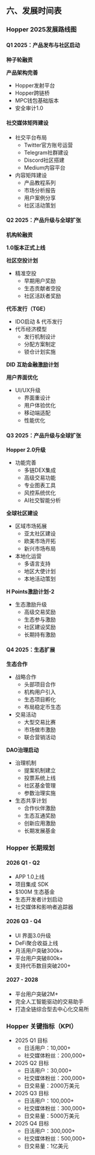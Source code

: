 ##  **六、发展时间表**

### **Hopper 2025发展路线图**

#### **Q1 2025：产品发布与社区启动**

**种子轮融资**

**产品架构完善**

* Hopper发射平台  
* Hopper跨链桥  
* MPC钱包基础版本  
* 安全审计1.0

#### **社交媒体矩阵建设**

* 社交平台布局  
  * Twitter官方账号运营  
  * Telegram社群建设  
  * Discord社区搭建  
  * Medium内容平台  
* 内容矩阵建设  
  * 产品教程系列  
  * 市场分析报告  
  * 用户案例分享  
  * 社区活动策划

#### **Q2 2025：产品升级与全球扩张**

**机构轮融资**

**1.0版本正式上线**

**社区空投计划**

* 精准空投  
  * 早期用户奖励  
  * 生态贡献者空投  
  * 社区活跃者奖励

**代币发行（TGE）**

* IDO启动 & 代币发行  
* 代币经济模型  
  * 发行机制设计  
  * 分配方案制定  
  * 锁仓计划实施

**DID 互助金融激励计划**

**用户界面优化**

* UI/UX升级  
  * 界面重设计  
  * 用户体验优化  
  * 移动端适配  
  * 性能优化

#### **Q3 2025：产品升级与全球扩张**

**Hopper 2.0升级**

* 功能完善  
  * 多链DEX集成  
  * 高级交易功能  
  * 专业图表工具  
  * 风控系统优化  
  * AI社交智能分析

**全球社区建设**

* 区域市场拓展  
  * 亚太社区建设  
  * 欧美市场开拓  
  * 新兴市场布局  
* 本地化运营  
  * 多语言支持  
  * 地区大使计划  
  * 本地活动策划

**H Points激励计划-2**

* 生态激励升级  
  * 高级交易奖励  
  * 生态参与激励  
  * 社区建设奖励  
  * 长期持有激励

#### **Q4 2025：生态扩展**

**生态合作**

* 战略合作  
  * 头部项目合作  
  * 机构用户引入  
  * 生态项目孵化  
  * 布局稳定币生态  
* 交易活动  
  * 大型交易比赛  
  * 市场做市激励  
  * 联合营销活动

**DAO治理启动**

* 治理机制  
  * 提案机制建立  
  * 投票系统上线  
  * 社区基金管理  
  * 参数治理实施  
* 生态共享计划  
  * 合作伙伴激励  
  * 生态互通奖励  
  * 创新应用激励  
  * 长期发展基金

### **Hopper 长期规划**

#### **2026 Q1 \- Q2**

* APP 1.0上线  
* 项目集成 SDK  
* $100M 生态基金  
* 生态开发者计划启动  
* 社交媒体和影响者追踪器

#### **2026 Q3 \- Q4**

* UI 界面3.0升级  
* DeFi聚合收益上线  
* 月活用户突破300k+  
* 平台用户突破800k+  
* 支持代币数目突破200+

#### **2027 \- 2028**

* 平台用户突破2M+  
* 完全人工智能驱动的交易助手  
* 打造全链综合型去中心化交易所

### **Hopper 关键指标（KPI）**

* 2025 Q1 目标  
  * 日活用户：10,000+  
  * 社交媒体粉丝：200,000+  
* 2025 Q2 目标  
  * 日活用户：30,000+  
  * 社交媒体粉丝：200,000+  
  * 日交易量：2000万美元  
* 2025 Q3 目标  
  * 日活用户：100,000+  
  * 社交媒体粉丝：300,000+  
  * 日交易量：5000万美元  
* 2025 Q4 目标  
  * 日活用户：300,000+  
  * 社交媒体粉丝：500,000+  
  * 日交易量：1亿美元